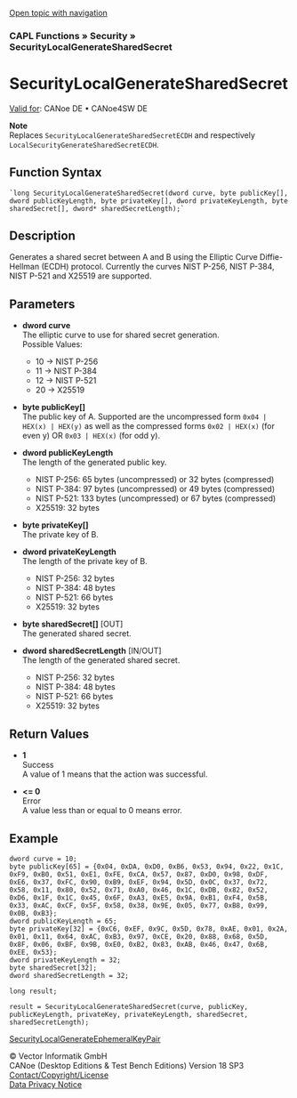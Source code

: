 [Open topic with navigation](../../../../../CANoeDEFamily.htm#Topics/CAPLFunctions/Security/Functions/CAPLfunctionSecurityLocalGenerateSharedSecret.md)

### CAPL Functions » Security » SecurityLocalGenerateSharedSecret

# SecurityLocalGenerateSharedSecret

[Valid for](../../../Shared/FeatureAvailability.md): CANoe DE • CANoe4SW DE

**Note**  
Replaces `SecurityLocalGenerateSharedSecretECDH` and respectively `LocalSecurityGenerateSharedSecretECDH`.

## Function Syntax

```plaintext
`long SecurityLocalGenerateSharedSecret(dword curve, byte publicKey[], dword publicKeyLength, byte privateKey[], dword privateKeyLength, byte sharedSecret[], dword* sharedSecretLength);`
```

## Description

Generates a shared secret between A and B using the Elliptic Curve Diffie-Hellman (ECDH) protocol. Currently the curves NIST P-256, NIST P-384, NIST P-521 and X25519 are supported.

## Parameters

- **dword curve**  
  The elliptic curve to use for shared secret generation.  
  Possible Values:
  - 10 → NIST P-256
  - 11 → NIST P-384
  - 12 → NIST P-521
  - 20 → X25519

- **byte publicKey[]**  
  The public key of A. Supported are the uncompressed form `0x04 | HEX(x) | HEX(y)` as well as the compressed forms `0x02 | HEX(x)` (for even y) OR `0x03 | HEX(x)` (for odd y).

- **dword publicKeyLength**  
  The length of the generated public key.
  - NIST P-256: 65 bytes (uncompressed) or 32 bytes (compressed)
  - NIST P-384: 97 bytes (uncompressed) or 49 bytes (compressed)
  - NIST P-521: 133 bytes (uncompressed) or 67 bytes (compressed)
  - X25519: 32 bytes

- **byte privateKey[]**  
  The private key of B.

- **dword privateKeyLength**  
  The length of the private key of B.
  - NIST P-256: 32 bytes
  - NIST P-384: 48 bytes
  - NIST P-521: 66 bytes
  - X25519: 32 bytes

- **byte sharedSecret[]** [OUT]  
  The generated shared secret.

- **dword sharedSecretLength** [IN/OUT]  
  The length of the generated shared secret.
  - NIST P-256: 32 bytes
  - NIST P-384: 48 bytes
  - NIST P-521: 66 bytes
  - X25519: 32 bytes

## Return Values

- **1**  
  Success  
  A value of 1 means that the action was successful.

- **<= 0**  
  Error  
  A value less than or equal to 0 means error.

## Example

```plaintext
dword curve = 10;
byte publicKey[65] = {0x04, 0xDA, 0xD0, 0xB6, 0x53, 0x94, 0x22, 0x1C, 0xF9, 0xB0, 0x51, 0xE1, 0xFE, 0xCA, 0x57, 0x87, 0xD0, 0x98, 0xDF, 0xE6, 0x37, 0xFC, 0x90, 0xB9, 0xEF, 0x94, 0x5D, 0x0C, 0x37, 0x72, 0x58, 0x11, 0x80, 0x52, 0x71, 0xA0, 0x46, 0x1C, 0xDB, 0x82, 0x52, 0xD6, 0x1F, 0x1C, 0x45, 0x6F, 0xA3, 0xE5, 0x9A, 0xB1, 0xF4, 0x5B, 0x33, 0xAC, 0xCF, 0x5F, 0x58, 0x38, 0x9E, 0x05, 0x77, 0xB8, 0x99, 0x0B, 0xB3};
dword publicKeyLength = 65;
byte privateKey[32] = {0xC6, 0xEF, 0x9C, 0x5D, 0x78, 0xAE, 0x01, 0x2A, 0x01, 0x11, 0x64, 0xAC, 0xB3, 0x97, 0xCE, 0x20, 0x88, 0x68, 0x5D, 0x8F, 0x06, 0xBF, 0x9B, 0xE0, 0xB2, 0x83, 0xAB, 0x46, 0x47, 0x6B, 0xEE, 0x53};
dword privateKeyLength = 32;
byte sharedSecret[32];
dword sharedSecretLength = 32;

long result;

result = SecurityLocalGenerateSharedSecret(curve, publicKey, publicKeyLength, privateKey, privateKeyLength, sharedSecret, sharedSecretLength);
```

[SecurityLocalGenerateEphemeralKeyPair](CAPLfunctionSecurityLocalGenerateEphemeralKeyPair.md)

© Vector Informatik GmbH  
CANoe (Desktop Editions & Test Bench Editions) Version 18 SP3  
[Contact/Copyright/License](../../../Shared/ContactCopyrightLicense.md)  
[Data Privacy Notice](https://www.vector.com/int/en/company/get-info/privacy-policy/)